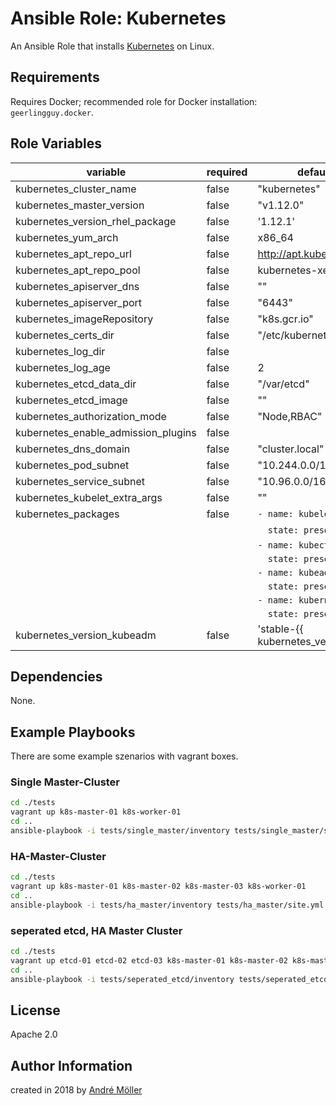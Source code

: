 # Ansible Role: Kubernetes


An Ansible Role that installs [Kubernetes](https://kubernetes.io) on Linux.

## Requirements

Requires Docker; recommended role for Docker installation: `geerlingguy.docker`.

## Role Variables

| variable | required | default | describtion |
| --- | --- | --- | --- |
| kubernetes_cluster_name | false | "kubernetes" | kubernetes cluster name |
| kubernetes_master_version | false | "v1.12.0" | This is the version of the kubernetes master components |
| kubernetes_version_rhel_package | false | '1.12.1' | only redhat, version of kubectl,kubeadm,kubelet |
| kubernetes_yum_arch | false | x86_64 | only redhat |
| kubernetes_apt_repo_url | false | http://apt.kubernetes.io/ | only debian, kubernetes repository |
| kubernetes_apt_repo_pool | false | kubernetes-xenial | only debian, kubernetes repository pool |
| kubernetes_apiserver_dns | false | "" | dns-name for kubernetes apiserver |
| kubernetes_apiserver_port | false | "6443" | port of kubernetes apiserver |
| kubernetes_imageRepository | false | "k8s.gcr.io" | docker registry for kubernetes master components |
| kubernetes_certs_dir | false | "/etc/kubernetes/pki" | certs folder |
| kubernetes_log_dir | false | | "/var/log/kubernetes/audit" | log folder |
| kubernetes_log_age | false | 2 | max age of logfiles |
| kubernetes_etcd_data_dir | false | "/var/etcd" | folder for etcd data |
| kubernetes_etcd_image | false | "" | image name for own etcd-container |
| kubernetes_authorization_mode | false | "Node,RBAC" | kubernetes authorization mode |
| kubernetes_enable_admission_plugins | false | | "Initializers,NamespaceLifecycle,LimitRanger,ServiceAccount,DefaultStorageClass,DefaultTolerationSeconds,NodeRestriction,MutatingAdmissionWebhook,ValidatingAdmissionWebhook,ResourceQuota" | kubernetes enabled admission plugins |
| kubernetes_dns_domain | false | "cluster.local" | internal dns domain in kubernetes cluster |
| kubernetes_pod_subnet | false | "10.244.0.0/16" | ipv4 subnet for pods, must be a cidr |
| kubernetes_service_subnet | false | "10.96.0.0/16" | ipv4 subnet vor service, must be a cidr |
| kubernetes_kubelet_extra_args | false | "" | extra arguments for the kubelet daemon |
| kubernetes_packages| false | `- name: kubelet` | the name of the kubernetes packages,
| |  |  `  state: present` | where isntalled from package-manager
| | |  `- name: kubectl` |
| | |  `  state: present` |
| | |  `- name: kubeadm` |
| | |  `  state: present` |
| | |  `- name: kubernetes-cni` |
| | |  `  state: present` |
kubernetes_version_kubeadm | false | 'stable-{{ kubernetes_version }}' | version of kubeadm

## Dependencies

None.

## Example Playbooks

There are some example szenarios with vagrant boxes.

### Single Master-Cluster

```bash
cd ./tests
vagrant up k8s-master-01 k8s-worker-01
cd ..
ansible-playbook -i tests/single_master/inventory tests/single_master/site.yml
```

### HA-Master-Cluster

```bash
cd ./tests
vagrant up k8s-master-01 k8s-master-02 k8s-master-03 k8s-worker-01
cd ..
ansible-playbook -i tests/ha_master/inventory tests/ha_master/site.yml
```

### seperated etcd, HA Master Cluster

```bash
cd ./tests
vagrant up etcd-01 etcd-02 etcd-03 k8s-master-01 k8s-master-02 k8s-master-03 k8s-worker-01
cd ..
ansible-playbook -i tests/seperated_etcd/inventory tests/seperated_etcd/site.yml
```

## License

Apache 2.0

## Author Information

created in 2018 by [André Möller](http://www.andre-moeller.eu/)
